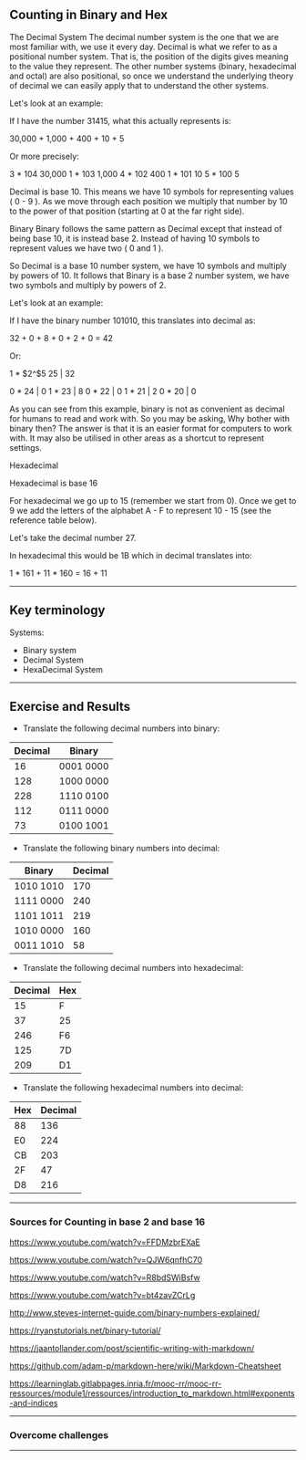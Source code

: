 ## Counting in Binary and Hex



The Decimal System
The decimal number system is the one that we are most familiar with, we use it every day. Decimal is what we refer to as a positional number system. That is, the position of the digits gives meaning to the value they represent. The other number systems (binary, hexadecimal and octal) are also positional, so once we understand the underlying theory of decimal we can easily apply that to understand the other systems.

Let's look at an example:

If I have the number 31415, what this actually represents is:

30,000 + 1,000 + 400 + 10 + 5

Or more precisely:

3 * 104	30,000
1 * 103	1,000
4 * 102	400
1 * 101	10
5 * 100	5

Decimal is base 10. This means we have 10 symbols for representing values ( 0 - 9 ). As we move through each position we multiply that number by 10 to the power of that position (starting at 0 at the far right side).


Binary
Binary follows the same pattern as Decimal except that instead of being base 10, it is instead base 2. Instead of having 10 symbols to represent values we have two ( 0 and 1 ).

So Decimal is a base 10 number system, we have 10 symbols and multiply by powers of 10. It follows that Binary is a base 2 number system, we have two symbols and multiply by powers of 2.

Let's look at an example:

If I have the binary number 101010, this translates into decimal as:

32 + 0 + 8 + 0 + 2 + 0 = 42

Or:

1 * $2^$5 25 |	32

0 * 24 | 	0
1 * 23 | 8
0 * 22 | 	0
1 * 21 |	2
0 * 20 |	0

As you can see from this example, binary is not as convenient as decimal for humans to read and work with. So you may be asking, Why bother with binary then? The answer is that it is an easier format for computers to work with. It may also be utilised in other areas as a shortcut to represent settings.


Hexadecimal

Hexadecimal is base 16

For hexadecimal we go up to 15 (remember we start from 0). Once we get to 9 we add the letters of the alphabet A - F to represent 10 - 15 (see the reference table below).

Let's take the decimal number 27.

In hexadecimal this would be 1B which in decimal translates into:

1 * 161 + 11 * 160 = 16 + 11




***
## Key terminology

Systems:
* Binary system
* Decimal System
* HexaDecimal System

***
## Exercise and Results

*  Translate the following decimal numbers into binary:

Decimal | Binary
--------|-------
16 | 0001 0000
128 | 1000 0000
228 | 1110 0100
112 | 0111 0000
73 | 0100 1001

* Translate the following binary numbers into decimal:

Binary | Decimal
-------|--------
1010 1010 | 170
1111 0000 | 240
1101 1011 | 219
1010 0000 | 160
0011 1010 | 58

* Translate the following decimal numbers into hexadecimal:

Decimal | Hex
------- | -------
15 | F
37 | 25
246 | F6
125 | 7D
209 | D1

 * Translate the following hexadecimal numbers into decimal:

Hex | Decimal
------- | -------
88 | 136
E0 | 224
CB | 203
2F | 47
D8 | 216




***
### Sources for Counting in base 2 and base 16


https://www.youtube.com/watch?v=FFDMzbrEXaE

https://www.youtube.com/watch?v=QJW6qnfhC70

https://www.youtube.com/watch?v=R8bdSWiBsfw

https://www.youtube.com/watch?v=bt4zavZCrLg

http://www.steves-internet-guide.com/binary-numbers-explained/

https://ryanstutorials.net/binary-tutorial/

https://jaantollander.com/post/scientific-writing-with-markdown/

https://github.com/adam-p/markdown-here/wiki/Markdown-Cheatsheet

https://learninglab.gitlabpages.inria.fr/mooc-rr/mooc-rr-ressources/module1/ressources/introduction_to_markdown.html#exponents-and-indices


***
### Overcome challenges


***
### 
